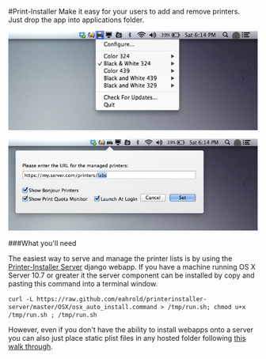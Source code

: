 #Print-Installer
Make it easy for your users to add and remove printers.  
Just drop the app into applications folder.

![pi-menu]

![pi-config]

###What you'll need 

The easiest way to serve and manage the printer lists is by using the [Printer-Installer Server](https://github.com/eahrold/printerinstaller-server "Printer-Installer-Server") django webapp.  If you have a machine running OS X Server 10.7 or greater it the server component can be installed by copy and pasting this command into a terminal window.
```
curl -L https://raw.github.com/eahrold/printerinstaller-server/master/OSX/osx_auto_install.command > /tmp/run.sh; chmod u+x /tmp/run.sh ; /tmp/run.sh

```

However, even if you don't have the ability to install webapps onto a server you can also just place static plist files in any hosted folder following [this walk through][static-plist].  

	

[pi-menu]:./docs/images/pi-menu.png
[pi-config]:./docs/images/pi-config.png
[static-plist]:./docs/static-plist.md
